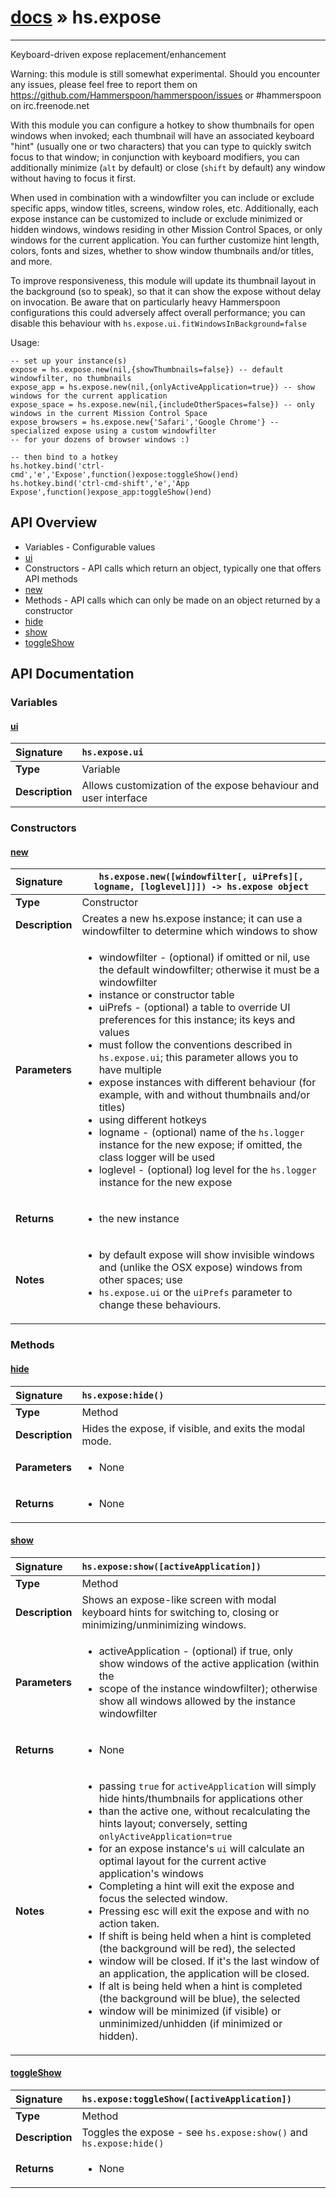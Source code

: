 # [docs](index.md) » hs.expose
---

Keyboard-driven expose replacement/enhancement

Warning: this module is still somewhat experimental.
Should you encounter any issues, please feel free to report them on https://github.com/Hammerspoon/hammerspoon/issues
or #hammerspoon on irc.freenode.net

With this module you can configure a hotkey to show thumbnails for open windows when invoked; each thumbnail will have
an associated keyboard "hint" (usually one or two characters) that you can type to quickly switch focus to that
window; in conjunction with keyboard modifiers, you can additionally minimize (`alt` by default) or close
(`shift` by default) any window without having to focus it first.

When used in combination with a windowfilter you can include or exclude specific apps, window titles, screens,
window roles, etc. Additionally, each expose instance can be customized to include or exclude minimized or hidden windows,
windows residing in other Mission Control Spaces, or only windows for the current application. You can further customize
hint length, colors, fonts and sizes, whether to show window thumbnails and/or titles, and more.

To improve responsiveness, this module will update its thumbnail layout in the background (so to speak), so that it
can show the expose without delay on invocation. Be aware that on particularly heavy Hammerspoon configurations
this could adversely affect overall performance; you can disable this behaviour with
`hs.expose.ui.fitWindowsInBackground=false`

Usage:
```
-- set up your instance(s)
expose = hs.expose.new(nil,{showThumbnails=false}) -- default windowfilter, no thumbnails
expose_app = hs.expose.new(nil,{onlyActiveApplication=true}) -- show windows for the current application
expose_space = hs.expose.new(nil,{includeOtherSpaces=false}) -- only windows in the current Mission Control Space
expose_browsers = hs.expose.new{'Safari','Google Chrome'} -- specialized expose using a custom windowfilter
-- for your dozens of browser windows :)

-- then bind to a hotkey
hs.hotkey.bind('ctrl-cmd','e','Expose',function()expose:toggleShow()end)
hs.hotkey.bind('ctrl-cmd-shift','e','App Expose',function()expose_app:toggleShow()end)
```

## API Overview
* Variables - Configurable values
 * [ui](#ui)
* Constructors - API calls which return an object, typically one that offers API methods
 * [new](#new)
* Methods - API calls which can only be made on an object returned by a constructor
 * [hide](#hide)
 * [show](#show)
 * [toggleShow](#toggleshow)

## API Documentation

### Variables

#### [ui](#ui)
| <span style="float: left;">**Signature**</span> | <span style="float: left;">`hs.expose.ui` </span>                                                          |
| -----------------------------------------------------|---------------------------------------------------------------------------------------------------------|
| **Type**                                             | Variable                                                                                         |
| **Description**                                      | Allows customization of the expose behaviour and user interface                                                                                         |

### Constructors

#### [new](#new)
| <span style="float: left;">**Signature**</span> | <span style="float: left;">`hs.expose.new([windowfilter[, uiPrefs][, logname, [loglevel]]]) -> hs.expose object` </span>                                                          |
| -----------------------------------------------------|---------------------------------------------------------------------------------------------------------|
| **Type**                                             | Constructor                                                                                         |
| **Description**                                      | Creates a new hs.expose instance; it can use a windowfilter to determine which windows to show                                                                                         |
| **Parameters**                                       | <ul markdown="1"><li markdown="1">windowfilter - (optional) if omitted or nil, use the default windowfilter; otherwise it must be a windowfilter</li><li markdown="1">   instance or constructor table</li><li markdown="1">uiPrefs - (optional) a table to override UI preferences for this instance; its keys and values</li><li markdown="1">   must follow the conventions described in `hs.expose.ui`; this parameter allows you to have multiple</li><li markdown="1">   expose instances with different behaviour (for example, with and without thumbnails and/or titles)</li><li markdown="1">   using different hotkeys</li><li markdown="1">logname - (optional) name of the `hs.logger` instance for the new expose; if omitted, the class logger will be used</li><li markdown="1">loglevel - (optional) log level for the `hs.logger` instance for the new expose</li></ul> |
| **Returns**                                          | <ul markdown="1"><li markdown="1">the new instance</li></ul>          |
| **Notes**                                            | <ul markdown="1"><li markdown="1"> by default expose will show invisible windows and (unlike the OSX expose) windows from other spaces; use</li><li markdown="1">    `hs.expose.ui` or the `uiPrefs` parameter to change these behaviours.</li></ul>                |

### Methods

#### [hide](#hide)
| <span style="float: left;">**Signature**</span> | <span style="float: left;">`hs.expose:hide()` </span>                                                          |
| -----------------------------------------------------|---------------------------------------------------------------------------------------------------------|
| **Type**                                             | Method                                                                                         |
| **Description**                                      | Hides the expose, if visible, and exits the modal mode.                                                                                         |
| **Parameters**                                       | <ul markdown="1"><li markdown="1">None</li></ul> |
| **Returns**                                          | <ul markdown="1"><li markdown="1">None</li></ul>          |

#### [show](#show)
| <span style="float: left;">**Signature**</span> | <span style="float: left;">`hs.expose:show([activeApplication])` </span>                                                          |
| -----------------------------------------------------|---------------------------------------------------------------------------------------------------------|
| **Type**                                             | Method                                                                                         |
| **Description**                                      | Shows an expose-like screen with modal keyboard hints for switching to, closing or minimizing/unminimizing windows.                                                                                         |
| **Parameters**                                       | <ul markdown="1"><li markdown="1">activeApplication - (optional) if true, only show windows of the active application (within the</li><li markdown="1">  scope of the instance windowfilter); otherwise show all windows allowed by the instance windowfilter</li></ul> |
| **Returns**                                          | <ul markdown="1"><li markdown="1">None</li></ul>          |
| **Notes**                                            | <ul markdown="1"><li markdown="1">passing `true` for `activeApplication` will simply hide hints/thumbnails for applications other</li><li markdown="1">   than the active one, without recalculating the hints layout; conversely, setting `onlyActiveApplication=true`</li><li markdown="1">   for an expose instance's `ui` will calculate an optimal layout for the current active application's windows</li><li markdown="1">Completing a hint will exit the expose and focus the selected window.</li><li markdown="1">Pressing esc will exit the expose and with no action taken.</li><li markdown="1">If shift is being held when a hint is completed (the background will be red), the selected</li><li markdown="1">   window will be closed. If it's the last window of an application, the application will be closed.</li><li markdown="1">If alt is being held when a hint is completed (the background will be blue), the selected</li><li markdown="1">   window will be minimized (if visible) or unminimized/unhidden (if minimized or hidden).</li></ul>                |

#### [toggleShow](#toggleshow)
| <span style="float: left;">**Signature**</span> | <span style="float: left;">`hs.expose:toggleShow([activeApplication])` </span>                                                          |
| -----------------------------------------------------|---------------------------------------------------------------------------------------------------------|
| **Type**                                             | Method                                                                                         |
| **Description**                                      | Toggles the expose - see `hs.expose:show()` and `hs.expose:hide()`                                                                                         |
| **Returns**                                          | <ul markdown="1"><li markdown="1">None</li></ul>          |

